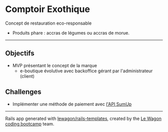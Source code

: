 # Comptoir Exothique
Concept de restauration eco-responsable
- Produits phare : accras de légumes ou accras de morue.

---
## Objectifs
- MVP présentant le concept de la marque
  - e-boutique évolutive avec backoffice gérant par l'administrateur (client)

## Challenges
- Implémenter une méthode de paiement avec [l'API SumUp](https://developer.sumup.com/docs/api/sum-up-rest-api/)

---

Rails app generated with [lewagon/rails-templates](https://github.com/lewagon/rails-templates), created by the [Le Wagon coding bootcamp](https://www.lewagon.com) team.
